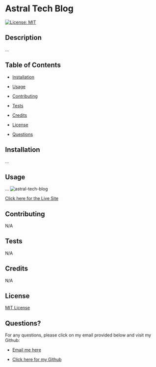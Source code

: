# Astral Tech Blog

  [![License: MIT](https://img.shields.io/badge/License-MIT-yellow.svg)](https://opensource.org/licenses/MIT)
  ## Description

  ...


  ## Table of Contents

  - [Installation](#installation)

  - [Usage](#usage)

  - [Contributing](#contributing)

  - [Tests](#tests)

  - [Credits](#credits)

  - [License](#license)

  - [Questions](#questions)


  ## Installation

  ...


  ## Usage

  ...
![astral-tech-blog](https://github.com/elvislau74/astral-tech-blog/assets/126195092/e4f1149a-b985-40d0-86ae-33f10e12ac55)

  [Click here for the Live Site](https://astral-tech-blog-bbff9a91f518.herokuapp.com/)


  ## Contributing

  N/A


  ## Tests

  N/A


  ## Credits

  N/A


  ## License

  [MIT License](https://opensource.org/licenses/MIT)


  ## Questions?

  For any questions, please click on my email provided below and visit my Github:

  - [Email me here](mailto:elvislau74@gmail.com)

  - [Click here for my Github](https://github.com/elvislau74/)
